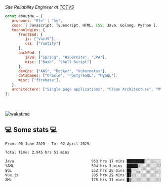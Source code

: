 <p><em>Site Reliability Engineer at <a href="https://www.totvs.com/">TOTVS</a></br>
</em></p>


```javascript
const aboutMe = {
   pronouns: "Ele" | "he",
   code: [ Javascript, Typescript, HTML, CSS, Java, Golang, Python ],
   technologies: {
      frontEnd: {
         js: ["VueJS"],
         css: ["Vuetify"]
      },
      backEnd: {
         java: ["Spring", "Hibernate", "JPA"],
         misc: ["Bash", "Shell Script"]
      },
      devOps: ["AWS", "Docker", "Kubernetes"],
      databases: ["Oracle", "PostgreSQL", "MySQL"],
      misc: ["firebase"],
   },
   architecture: ["Single page applications", "Clean Architecture", "MVC", "Microservices"],
};
```
</br></br>
[![wakatime](https://wakatime.com/badge/user/a3a8ed06-d304-4d6b-bc86-4adc418cdea7.svg)](https://wakatime.com/@a3a8ed06-d304-4d6b-bc86-4adc418cdea7)
<h2>💻 Some stats 💻</h2>

<!--START_SECTION:waka-->

```txt
From: 05 June 2020 - To: 02 April 2025

Total Time: 2,945 hrs 51 mins

Java                                   953 hrs 17 mins ████████░░░░░░░░░░░░░░░░░   32.36 %
YAML                                   594 hrs 3 mins  █████░░░░░░░░░░░░░░░░░░░░   20.17 %
SQL                                    252 hrs 28 mins ██░░░░░░░░░░░░░░░░░░░░░░░   08.57 %
Vue.js                                 205 hrs 29 mins █▓░░░░░░░░░░░░░░░░░░░░░░░   06.98 %
XML                                    175 hrs 11 mins █▒░░░░░░░░░░░░░░░░░░░░░░░   05.95 %
```

<!--END_SECTION:waka-->
